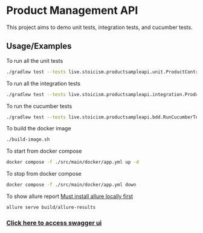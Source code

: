 # Product Management API

This project aims to demo unit tests, integration tests, and cucumber tests.

## Usage/Examples
To run all the unit tests
```sh
./gradlew test --tests live.stoicism.productsampleapi.unit.ProductControllerTest
```

To run all the integration tests
```sh
./gradlew test --tests live.stoicism.productsampleapi.integration.ProductControllerIntegrationTest
```

To run the cucumber tests
```sh
./gradlew test --tests live.stoicism.productsampleapi.bdd.RunCucumberTest
```

To build the docker image
```sh
./build-image.sh
```

To start from docker compose
```sh
docker compose -f ./src/main/docker/app.yml up -d
```

To stop from docker compose
```sh
docker compose -f ./src/main/docker/app.yml down
```

To show allure report [Must install allure locally first](https://docs.qameta.io/allure/#_installing_a_commandline)
```sh
allure serve build/allure-results
```


### [Click here to access swagger ui](http://localhost:8080/swagger-ui/index.html#/)